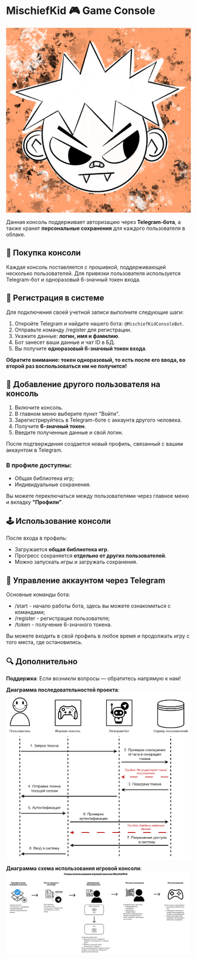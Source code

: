 # MischiefKid 🎮 Game Console

![image](https://github.com/sxannyy/MischiefKid_game_console/blob/main/logo.png)

Данная консоль поддерживает авторизацию через **Telegram-бота**, а также хранит **персональные сохранения** для каждого пользователя в облаке.

## 🛒 Покупка консоли

Каждая консоль поставляется с прошивкой, поддерживающей несколько пользователей. Для привязки пользователя используется Telegram-бот и одноразовый 6-значный токен входа.

## 📝 Регистрация в системе

Для подключения своей учетной записи выполните следующие шаги:

1. Откройте Telegram и найдите нашего бота: `@MischiefKidConsoleBot`.
2. Отправьте команду /register для регистрации.
3. Укажите данные: **логин, имя и фамилию**.
4. Бот занесет ваши данные и чат ID в БД.
5. Вы получите **одноразовый 6-значный токен входа**.

**Обратите внимание: токен одноразовый, то есть после его ввода, во второй раз воспользоваться им не получится!**

## 👤 Добавление другого пользователя на консоль

1. Включите консоль.
2. В главном меню выберите пункт "Войти".
3. Зарегистрируйтесь в Telegram-боте с аккаунта другого человека.
4. Получите **6-значный токен**.
5. Введите полученные данные и свой логин. 

После подтверждения создается новый профиль, связанный с вашим аккаунтом в Telegram.

### В профиле доступны:
- Общая библиотека игр;
- Индивидуальные сохранения.

Вы можете переключаться между пользователями через главное меню и вкладку **"Профили"**.

## 🕹 Использование консоли

После входа в профиль:
- Загружается **общая библиотека игр**.
- Прогресс сохраняется **отдельно от других пользователей**.
- Можно запускать игры и загружать сохранения.

## 🤖 Управление аккаунтом через Telegram

Основные команды бота:
- /start - начало работы бота, здесь вы можете ознакомиться с командами;
- /register - регистрация пользователя;
- /token - получение 6-значного токена.

Вы можете входить в свой профиль в любое время и продолжать игру с того места, где остановились.

## 🔍 Дополнительно

**Поддержка**:
Если возникли вопросы — обратитесь напрямую к нам!

**Диаграмма последовательностей проекта**:
![image](https://github.com/sxannyy/MischiefKid_game_console/blob/main/diagram.png)

**Диаграмма схема использования игровой консоли**:
![image](https://github.com/sxannyy/MischiefKid_game_console/blob/main/scheme.png)

